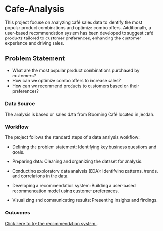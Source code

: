 # Cafe-Analysis
This project focuse on analyzing café sales data to identify the most popular product combinations and optimize combo offers. Additionally, a user-based recommendation system has been developed to suggest café products tailored to customer preferences, enhancing the customer experience and driving sales.
## Problem Statement
* What are the most popular product combinations purchased by customers?
* How can we optimize combo offers to increase sales?
* How can we recommend products to customers based on their preferences?
### Data Source
The analysis is based on sales data from Blooming Café located in jeddah. 
### Workflow
The project follows the standard steps of a data analysis workflow:

* Defining the problem statement: Identifying key business questions and goals.

* Preparing data: Cleaning and organizing the dataset for analysis.

* Conducting exploratory data analysis (EDA): Identifying patterns, trends, and correlations in the data.

* Developing a recommendation system: Building a user-based recommendation model using customer preferences.

* Visualizing and communicating results: Presenting insights and findings.

### Outcomes
<a href="https://cafe-recommendation.streamlit.app/">Click here to try the recommendation system </a>.
